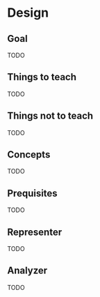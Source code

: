 # Design

## Goal

TODO

## Things to teach

TODO

## Things not to teach

TODO

## Concepts

TODO

## Prequisites

TODO

## Representer

TODO

## Analyzer

TODO
